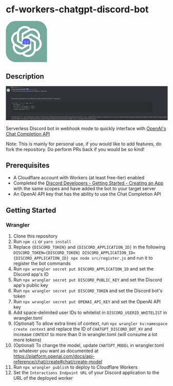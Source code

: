 # cf-workers-chatgpt-discord-bot
![Logo](cf-workers-chatgpt-discord-bot.png)

## Description
![Example](example.png)

Serverless Discord bot in webhook mode to quickly interface with [OpenAI's Chat Completion API](https://platform.openai.com/docs/guides/chat)

Note: This is mainly for personal use, if you would like to add features, do fork the repository. Do perform PRs back if you would be so kind!

## Prerequisites
- A Cloudflare account with Workers (at least free-tier) enabled
- Completed the [Discord Developers - Getting Started - Creating an App](https://discord.com/developers/docs/getting-started#creating-an-app) with the same scopes and have added the bot to your target server
- An OpenAI API key that has the ability to use the Chat Completion API

## Getting Started
### Wrangler
1. Clone this repository
2. Run `npm ci` or `yarn install`
3. Replace `{DISCORD_TOKEN}` and `{DISCORD_APPLICATION_ID}` in the following `DISCORD_TOKEN={DISCORD_TOKEN} DISCORD_APPLICATION_ID={DISCORD_APPLICATION_ID} npx node src/register.js` and run it to register the bot commands
4. Run `npx wrangler secret put DISCORD_APPLICATION_ID` and set the Discord app's ID
5. Run `npx wrangler secret put DISCORD_PUBLIC_KEY` and set the Discord app's public key
6. Run `npx wrangler secret put DISCORD_TOKEN` and set the Discord bot's token
7. Run `npx wrangler secret put OPENAI_API_KEY` and set the OpenAI API key
8. Add space-delimited user IDs to whitelist in `DISCORD_USERID_WHITELIST` in wrangler.toml
9. (Optional) To allow extra lines of context, run `npx wrangler kv:namespace create context` and replace the ID of `CHATGPT_DISCORD_BOT_KV` and increase `CONTEXT` to more than 0 in wrangler.toml (will consume a lot more tokens)
10. (Optional) To change the model, update `CHATGPT_MODEL` in wrangler.toml to whatever you want as documented at https://platform.openai.com/docs/api-reference/chat/create#chat/create-model
11. Run `npx wrangler publish` to deploy to Cloudflare Workers
12. Set the `Interactions Endpoint URL` of your Discord application to the URL of the deployed worker
